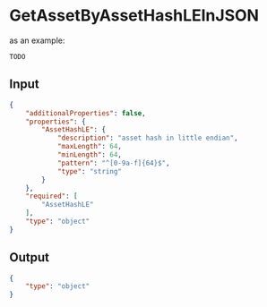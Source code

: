 # GetAssetByAssetHashLEInJSON

as an example:

```
TODO
```


## Input

```json
{
    "additionalProperties": false,
    "properties": {
        "AssetHashLE": {
            "description": "asset hash in little endian",
            "maxLength": 64,
            "minLength": 64,
            "pattern": "^[0-9a-f]{64}$",
            "type": "string"
        }
    },
    "required": [
        "AssetHashLE"
    ],
    "type": "object"
}
```

## Output

```json
{
    "type": "object"
}
```


